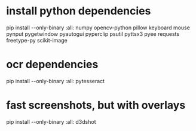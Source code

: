 # install python dependencies
pip install --only-binary :all: numpy opencv-python pillow keyboard mouse pynput pygetwindow pyautogui pyperclip psutil pyttsx3 pyee requests freetype-py scikit-image

# ocr dependencies
pip install --only-binary :all: pytesseract
# fast screenshots, but with overlays
pip install --only-binary :all: d3dshot